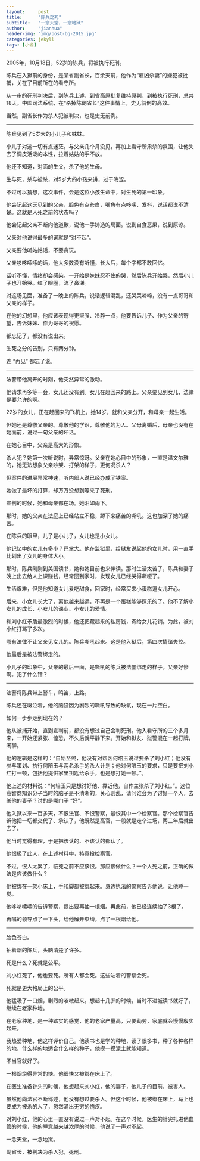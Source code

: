 ```yaml
---
layout:     post
title:      "陈兵之死"
subtitle:   "一念天堂，一念地狱"
author:     "jianhua"
header-img: "img/post-bg-2015.jpg"
categories: jekyll
tags: [小说]
---
```


2005年，10月18日，52岁的陈兵，将被执行死刑。

陈兵在入狱前的身份，是某省副省长，百余天前，他作为“雇凶杀妻”的嫌犯被批捕，关在了目前所在的看守所。

从一审的死刑判决后，到陈兵上述，到省高原批复维持原判，到被执行死刑，总共18天。中国司法系统，在“杀掉陈副省长”这件事情上，史无前例的高效。

当然，副省长作为杀人犯被判决，也是史无前例。


---

陈兵见到了5岁大的小儿子和妹妹。

小儿子对这一切有点迷茫。与父亲几个月没见，再加上看守所肃杀的氛围，让他失去了调皮活泼的本性，拉着姑姑的手不放。

他还不知道，对面的生父，杀了他的生母。

生与死，杀与被杀，对5岁大的小孩来讲，过于晦涩。

不过可以猜想，这次事件，会是这位小孩生命中，对生死的第一印象。

他会记起这天见到的父亲，脸色有点苍白，嘴角有点哆嗦、发抖，说话都说不清楚。这就是人死之前的状态吗？

他会记起父亲不断向他道歉，说他一手铸造的局面。说到自食恶果，说到原谅。

父亲对他说得最多的词就是“对不起”。

父亲要他听姑姑话，不要贪玩。

父亲哆哆嗦嗦的话，他大多数没有听懂，长大后，每个字都不敢回忆。

话听不懂，情绪却会感染。一开始是妹妹忍不住的哭，然后陈兵开始哭，然后小儿子也开始哭。红了眼圈，流了鼻涕。

对这场见面，准备了一晚上的陈兵，说话逻辑混乱，还哭哭啼啼，没有一点哥哥和父亲的样子。

在他的幻想里，他应该表现得更坚强、冷静一点，他要告诉儿子、作为父亲的寄望，告诉妹妹、作为哥哥的祝愿。

都忘记了，都没有说出来。

生死之分的告别，只有两分钟。

连 “再见” 都忘了说。

---
法警带他离开的时刻，他突然异常的激动。

他请求再多等一会，女儿还没有到。女儿在赶回来的路上。父亲要见到女儿，法律是要允许的啊。

22岁的女儿，正在赶回来的飞机上。她14岁，就和父亲分开，和母亲一起生活。

但她还是尊敬父亲的。尊敬他的学识，尊敬他的为人。父母离婚后，母亲也没有在她面前，说过一句父亲的坏话。

在她心目中，父亲是高大的形象。

杀人犯？她第一次听说时，异常惊讶。父亲在她心目中的形象，一直是温文尔雅的，她无法想象父亲吵架、打架的样子，更何况杀人？

但案件的进展异常神速，听内部人说已经办成了铁案。

她做了最坏的打算，却万万没想到等来了死刑。

宣判的时候，她和母亲都在场。她泪如雨下。

那时，她的父亲在法庭上已经站立不稳，蹲下来痛苦的嘶吼。这也加深了她的痛苦。

在陈兵的眼里，儿子是小儿子，女儿也是小女儿。

他记忆中的女儿有多小？巴掌大。他在监狱里，给狱友说起他的女儿时，用一直手比划出了女儿的身体大小。

那时，陈兵刚刚到美国读书，她和她目前也来伴读。那时生活太苦了，陈兵和妻子晚上出去给人上课赚钱，经常回到家时，发现女儿已经哭得嘶哑了。

生活艰难，但是他知道女儿爱吃甜食，回家时，经常买来小蛋糕逗女儿开心。

后来，小女儿长大了，离他越来越远，不再是一个蛋糕能够逗乐的了。他不了解小女儿的成长、小女儿的课业、小女儿的爱情。

和刘小红矛盾最激烈的时候，他还把藏起来的私房钱，寄给女儿花销。为此，被刘小红打骂了多次。

哪有法律不让父亲见女儿的。陈兵嘶吼起来。这是他入狱后，第四次情绪失控。

他最后是被法警绑走的。

小儿子的印象中，父亲的最后一面，是嘶吼的陈兵被法警绑走的样子。父亲好惨啊。犯了什么错？

---

法警将陈兵带上警车，鸣笛，上路。

陈兵还在啜泣着，他的脑袋因为剧烈的嘶吼导致的缺氧，现在一片空白。

如何一步步走到现在的？

他从被捕开始，直到宣判前，都没有想过自己会判死刑。他入看守所的三个多月来，一开始还紧张、惶恐，不久后就平静下来。开始和狱友、狱警混在一起打牌，闲聊。

他的逻辑是这样的：“自始至终，他没有对帮凶何培玉说过要杀了刘小红；他没有参与策划、执行何陪玉与两名杀手的杀人计划；他对何陪玉的要求，只是要把刘小红打一顿，包括他提供家里钥匙给杀手，也是想打她一顿。”。

他上述的材料说：“何培玉只是想讨好他、靠近他，自作主张杀了刘小红。”。这位高智商知识分子当时的脑子是不清晰的，关心则乱，请问谁会为了讨好一个人，去杀他的妻子？讨的是哪门子 “好”。

他入狱以来一百多天，不恨法官、不恨警察，最恨其中一个检察官。那个检察官告诉他把一切都交代了、承认了，他既然是高官，一般就是走个过场，两三年后就出去了。

他当时觉得有理，于是把该认的、不该认的都认了。

他恨极了此人，在上述材料中，特意投检察官。

不过，恨人太累了，临死之前不应该恨。那应该做什么？一个人死之前，正确的做法是应该做什么？

他被绑在一架小床上，手和脚都被绑起来。身边执法的警察告诉他说，让他睡一觉。

他哆哆嗦嗦的告诉警察，提出要再抽一根烟。再此前，他已经连续抽了3根了。

再唱的领导点了一下头，给他解开束缚，点了一根烟给他。

---
脸色苍白。

抽着烟的陈兵，头脑清楚了许多。

死是什么？死就是公平。

刘小红死了，他也要死。所有人都会死。这些站着的警察会死。

死就是更大格局上的公平。

他猛吸了一口烟，剧烈的咳嗽起来。想起十几岁的时候，当时不进城读书就好了，继续在老家种地。

在老家种地，是一种踏实的感觉，他的老家产量高，只要勤劳，家底就会慢慢殷实起来。

我热爱种地，他这样评价自己。他读书也是学的种地，读了很多书，种了各种各样的地，什么样的地适合什么样的种子，他摸一摸泥土就能知道。

不当官就好了。

一根烟烧得异常的快。他很快又被绑在床上了。

在医生准备针头的时候，他想起来刘小红，他的妻子，他儿子的目前，被害人。

虽然他向法官不断称述，他没有想过要杀人。但这个时候，他被绑在床上，马上也要成为被杀的人了，忽然涌出无穷的愧疚。

对刘小红，他的心里一直没有说过一声对不起。在这个时候，医生的针尖扎进他血管的时候，他的睡意越来越浓厚的时候，他说了一声对不起。

一念天堂，一念地狱。

副省长，被判决为杀人犯，死刑。








